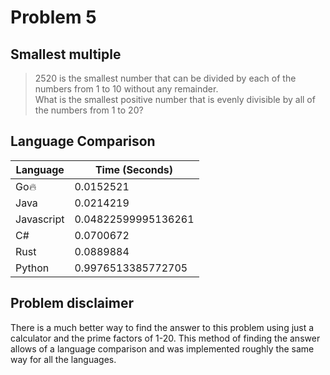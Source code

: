 # Problem 5

## Smallest multiple

>2520 is the smallest number that can be divided by each of the numbers from 1 to 10 without any remainder.  
>What is the smallest positive number that is evenly divisible by all of the numbers from 1 to 20?

## Language Comparison

| Language     | Time (Seconds)        |
| ------------ | --------------------- |
| Go🔥         | 0.0152521             |
| Java         | 0.0214219             |
| Javascript   | 0.04822599995136261   |
| C#           | 0.0700672             |
| Rust         | 0.0889884             |
| Python       | 0.9976513385772705    |

## Problem disclaimer

There is a much better way to find the answer to this problem using just a calculator and the prime factors of 1-20. This method of finding the answer allows of a language comparison and was implemented roughly the same way for all the languages.